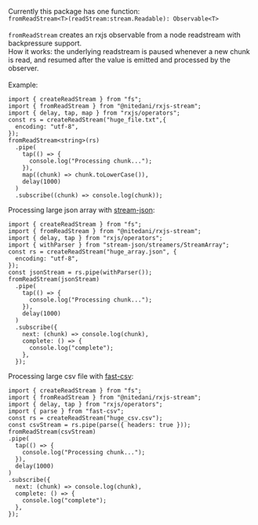 Currently this package has one function:<br> `fromReadStream<T>(readStream:stream.Readable): Observable<T>`
<br>
<br>
`fromReadStream` creates an rxjs observable from a node readstream with backpressure support.
<br>
How it works: the underlying readstream is paused whenever a new chunk is read, and resumed after the value is emitted and processed by the observer.
<br>
<br>
Example:
```
import { createReadStream } from "fs";
import { fromReadStream } from "@nitedani/rxjs-stream";
import { delay, tap, map } from "rxjs/operators";
const rs = createReadStream("huge_file.txt",{
  encoding: "utf-8",
});
fromReadStream<string>(rs)
  .pipe(
    tap(() => {
      console.log("Processing chunk...");
    }),
    map((chunk) => chunk.toLowerCase()),
    delay(1000)
  )
  .subscribe((chunk) => console.log(chunk));
```
Processing large json array with [stream-json](https://www.npmjs.com/package/stream-json):
```
import { createReadStream } from "fs";
import { fromReadStream } from "@nitedani/rxjs-stream";
import { delay, tap } from "rxjs/operators";
import { withParser } from "stream-json/streamers/StreamArray";
const rs = createReadStream("huge_array.json", {
  encoding: "utf-8",
});
const jsonStream = rs.pipe(withParser());
fromReadStream(jsonStream)
  .pipe(
    tap(() => {
      console.log("Processing chunk...");
    }),
    delay(1000)
  )
  .subscribe({
    next: (chunk) => console.log(chunk),
    complete: () => {
      console.log("complete");
    },
  });
  ```
  Processing large csv file with [fast-csv](https://www.npmjs.com/package/fast-csv): 
  ```
  import { createReadStream } from "fs";
import { fromReadStream } from "@nitedani/rxjs-stream";
import { delay, tap } from "rxjs/operators";
import { parse } from "fast-csv";
const rs = createReadStream("huge_csv.csv");
const csvStream = rs.pipe(parse({ headers: true }));
fromReadStream(csvStream)
  .pipe(
    tap(() => {
      console.log("Processing chunk...");
    }),
    delay(1000)
  )
  .subscribe({
    next: (chunk) => console.log(chunk),
    complete: () => {
      console.log("complete");
    },
  });
  ```
